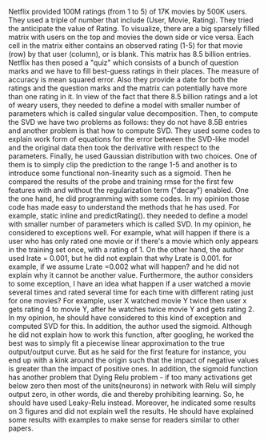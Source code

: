 
Netflix provided 100M ratings (from 1 to 5) of 17K movies by 500K users. They used a triple of number that include (User, Movie, Rating). They tried the anticipate the value of Rating. To visualize, there are a big sparsely filled matrix with users on the top and movies the down side or vice versa. Each cell in the matrix either contains an observed rating (1-5) for that movie (row) by that user (column), or is blank. This matrix has 8.5 billion entries. Netflix has then posed a "quiz" which consists of a bunch of question marks and we have to fill best-guess ratings in their places. The measure of accuracy is mean squared error. Also they provide a date for both the ratings and the question marks and the matrix can potentially have more than one rating in it. In view of the fact that there 8.5 billion ratings and a lot of weary users, they needed to define a model with smaller number of parameters which is called singular value decomposition. Then, to compute the SVD we have two problems as follows: they do not have 8.5B entries and another problem is that how to compute SVD. They used some codes to explain work form of equations for the error between the SVD-like model and the original data then took the derivative with respect to the parameters. Finally, he used Gaussian distribution with two choices. One of them is to simply clip the prediction to the range 1-5 and another is to introduce some functional non-linearity such as a sigmoid. Then he compared the results of the probe and training rmse for the first few features with and without the regularization term ("decay") enabled.
One the one hand, he did programming with some codes. In my opinion those code has made easy to understand the methods that he has used. For example, static inline and predictRating().
they needed to define a model with smaller number of parameters which is called SVD. In my opinion, he considered to exceptions well. For example, what will happen if there is a user who has only rated one movie or if there's a movie which only appears in the training set once, with a rating of 1. 
On the other hand, the author used lrate = 0.001, but he did not explain that why Lrate is 0.001. for example, if we assume Lrate =0.002 what will happen? and he did not explain why it cannot be another value. 
Furthermore, the author considers to some exception, I have an idea what happen if a user watched a movie several times and rated several time for each time with different rating just for one movies? For example, user X watched movie Y twice then user x gets rating 4 to movie Y, after he watches twice movie Y and gets rating 2. In my opinion, he should have considered to this kind of exception and computed SVD for this.
In addition, the author used the sigmoid. Although he did not explain how to work this function, after googling, he worked the best was to simply fit a piecewise linear approximation to the true output/output curve. But as he said for the first feature for instance, you end up with a kink around the origin such that the impact of negative values is greater than the impact of positive ones. In addition, the sigmoid function has another problem that Dying Relu problem - if too many activations get below zero then most of the units(neurons) in network with Relu will simply output zero, in other words, die and thereby prohibiting learning. So, he should have used Leaky-Relu instead.
Moreover, he indicated some results on 3 figures and did not explain well the results. He should have explained some results with examples to make sense for readers similar to other papers.  



